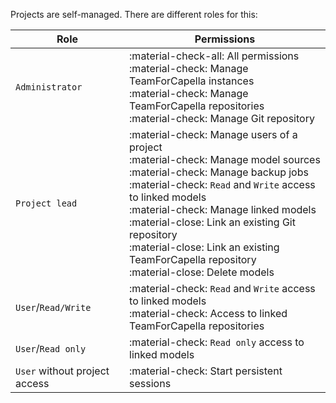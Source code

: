 <!--
 ~ SPDX-FileCopyrightText: Copyright DB Netz AG and the capella-collab-manager contributors
 ~ SPDX-License-Identifier: Apache-2.0
 -->

Projects are self-managed. There are different roles for this:

| Role                | Permissions                                                                                                                                                                                                                                                                                                            |
|---------------------|------------------------------------------------------------------------------------------------------------------------------------------------------------------------------------------------------------------------------------------------------------------------------------------------------------------------|
| `Administrator`     | :material-check-all: All permissions <br> :material-check: Manage TeamForCapella instances <br> :material-check: Manage TeamForCapella repositories <br> :material-check: Manage Git repository |
| `Project lead`   | :material-check: Manage users of a project <br> :material-check: Manage model sources <br> :material-check: Manage backup jobs <br> :material-check: `Read` and `Write` access to linked models <br> :material-check: Manage linked models <br> :material-close: Link an existing Git repository <br> :material-close: Link an existing TeamForCapella repository <br> :material-close: Delete models  |
| `User`/`Read/Write` | :material-check: `Read` and `Write` access to linked models <br> :material-check: Access to linked TeamForCapella repositories |
| `User`/`Read only`  | :material-check: `Read only` access to linked models
| `User` without project access | :material-check: Start persistent sessions